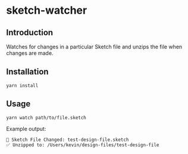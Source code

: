 # sketch-watcher

## Introduction

Watches for changes in a particular Sketch file and unzips the file when changes are made.

## Installation

```
yarn install
```

## Usage

```
yarn watch path/to/file.sketch
```

Example output:

```
💎 Sketch File Changed: test-design-file.sketch
✅ Unzipped to: /Users/kevin/design-files/test-design-file
```
